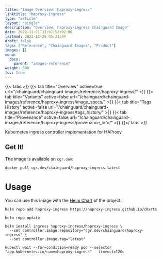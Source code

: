 ```yaml
---
title: "Image Overview: haproxy-ingress"
linktitle: "haproxy-ingress"
type: "article"
layout: "single"
description: "Overview: haproxy-ingress Chainguard Image"
date: 2022-11-01T11:07:52+02:00
lastmod: 2023-11-29 00:31:44
draft: false
tags: ["Reference", "Chainguard Images", "Product"]
images: []
menu: 
  docs: 
    parent: "images-reference"
weight: 500
toc: true
---
```


{{< tabs >}}
{{< tab title="Overview" active=true url="/chainguard/chainguard-images/reference/haproxy-ingress/" >}}
{{< tab title="Variants" active=false url="/chainguard/chainguard-images/reference/haproxy-ingress/image_specs/" >}}
{{< tab title="Tags History" active=false url="/chainguard/chainguard-images/reference/haproxy-ingress/tags_history/" >}}
{{< tab title="Provenance" active=false url="/chainguard/chainguard-images/reference/haproxy-ingress/provenance_info/" >}}
{{</ tabs >}}



<!--overview:start-->
Kubernetes ingress controller implementation for HAProxy
<!--overview:end-->

<!--getting:start-->
## Get It!
The image is available on `cgr.dev`:

```
docker pull cgr.dev/chainguard/haproxy-ingress:latest
```
<!--getting:end-->

<!--body:start-->
# Usage

You can use this image with the [Helm Chart](https://artifacthub.io/packages/helm/haproxy-ingress/haproxy-ingress) of the project:

```shell
helm repo add haproxy-ingress https://haproxy-ingress.github.io/charts

helm repo update

helm install ingress haproxy-ingress/haproxy-ingress \
  --set controller.image.repository="cgr.dev/chainguard/haproxy-ingress" \
  --set controller.image.tag="latest"

kubectl wait --for=condition=ready pod --selector "app.kubernetes.io/name=haproxy-ingress" --timeout=120s
```
<!--body:end-->

